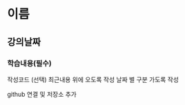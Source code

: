 <h1> 이름 </h1>
<h2> 강의날짜 </h2>
<h3> 학습내용(필수) </h3>
작성코드 (선택)
최근내용 위에 오도록 작성
날짜 별 구분 가도록 작성

github 연결 및 저장소 추가
